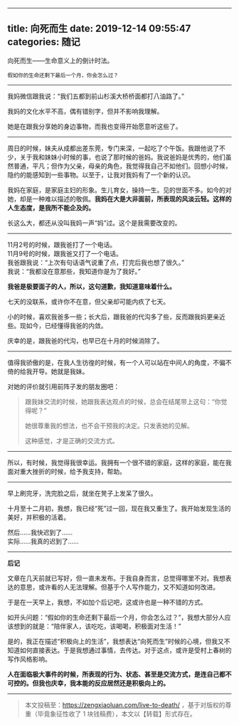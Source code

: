 ----
title: 向死而生
date: 2019-12-14 09:55:47
categories: 随记
----

向死而生——生命意义上的倒计时法。

    假如你的生命还剩下最后一个月，你会怎么过？

----

我妈微信跟我说：“我们五都到前山杉溪大桥桥面都打八油路了。” 

我妈的文化水平不高，偶有错别字，但并不影响我理解。

她是在跟我分享她的身边事物，而我也变得开始愿意听这些了。

---

周日的时候，妹夫从成都出差东莞，专门来深，一起吃了个午饭。我跟他说了不少，关于我和妹妹小时候的事，也说了那时候的爸妈。我说爸妈是优秀的，他们虽然普通，平凡；但作为父亲，母亲的角色，我觉得我自己不如他们。回想小时候，隐约的能感知到一些事物。以至于，让我对我妈有了一个新的认识。

我妈在家庭，是家庭主妇的形象。生儿育女，操持一生。见的世面不多。如今的对她，却是一种难以描述的敬佩。**我妈在大是大非面前，所表现的风淡云轻。这样的人生态度，是我所不能企及的。**

长这么大，都还从没叫我妈一声“妈”过。这个是我需要改变的。

----

11月2号的时候，跟我爸打了一个电话。  
11月9号的时候，跟我爸又打了一个电话。  
我爸跟我说：“上次有句话语气说重了点，打完后我也想了很久。”  
我说：“我都没在意那些，我知道你是为了我好。”

**我爸是极要面子的人，所以，这句道歉，我知道意味着什么。**

七天的没联系，或许你不在意，但父亲却可能内疚了七天。

小的时候，喜欢我爸多一些；长大后，跟我爸的代沟多了些，反而跟我妈更亲近些。现如今，已经懂得我爸的内敛。

庆幸的是，跟我爸的代沟，也早已在十月的时候消除了。

----

值得我骄傲的是，在我人生彷徨的时候，有一个人可以站在中间人的角度，不偏不倚的给我开导。她就是我妹。

对她的评价就引用前阵子发的朋友圈吧：

> 跟我妹交流的时候，她跟我表达观点的时候，总会在结尾带上这句：“你觉得呢？”
> 
> 她很尊重我的想法，也不会干预我的决定。只发表她的见解。
>
> 这种感觉，才是正确的交流方式。

----

所以，有时候，我觉得我很幸运。我拥有一个很不错的家庭，这样的家庭，能在我面对重大挫折的时候，给予我支持，帮助。

----

早上刷完牙，洗完脸之后，就坐在凳子上发呆了很久。

十月至十二月初，我想，我已经“死”过一回，现在我又重生了。我开始发现生活的美好，并积极的活着。

然后……我快迟到了……  
实际……我真的迟到了……

----

**后记**

文章在几天前就已写好，但一直未发布。于我自身而言，总觉得哪里不对。我想表达的意思，或许看的人无法理解。但基于个人写作能力，又不知道如何改进。

于是在一天早上，我想，不如加个后记吧，这或许也是一种不错的方式。

如开头问题：“假如你的生命还剩下最后一个月，你会怎么过？”，我想大部分人应该想到的就是：“陪伴家人，该吃吃，该喝喝，积极面对生活！”

是的，我正在描述“积极向上的生活”，我想表达“向死而生”时候的心境，但我又不知道如何直接表达。于是我想通过事情，去传达。对于这点，或许是受村上春树的写作风格影响。

**人在面临极大事件的时候，所表现的行为、状态、甚至是交流方式，是连自己都不可控的。但我也庆幸，我本能的反应居然还是积极向上的。**

----

> 本文投稿至：https://zengxiaoluan.com/live-to-death/ ，基于对版权的尊重（毕竟象征性收了 1 块钱稿费），本文以【转载】形式存在。